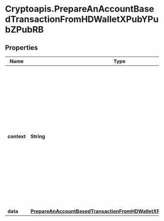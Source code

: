 # Cryptoapis.PrepareAnAccountBasedTransactionFromHDWalletXPubYPubZPubRB

## Properties

Name | Type | Description | Notes
------------ | ------------- | ------------- | -------------
**context** | **String** | In batch situations the user can use the context to correlate responses with requests. This property is present regardless of whether the response was successful or returned as an error. &#x60;context&#x60; is specified by the user. | [optional] 
**data** | [**PrepareAnAccountBasedTransactionFromHDWalletXPubYPubZPubRBData**](PrepareAnAccountBasedTransactionFromHDWalletXPubYPubZPubRBData.md) |  | 


